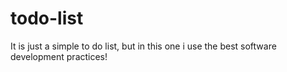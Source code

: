 # todo-list
It is just a simple to do list, but in this one i use the best software development practices!
